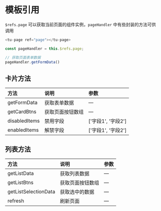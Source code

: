 # 模板引用
`$refs.page` 可以获取当前页面的组件实例，`pageHandler` 中有些封装的方法可供调用
```js
<tu-page ref="page"></tu-page>

const pageHandler = this.$refs.page;

// 获取页面表单数据
pageHandler.getFormData()
```

## 卡片方法
| 方法          | 说明             | 参数               |
| :------------ | :--------------- | :----------------- |
| getFormData   | 获取表单数据     | —                  |
| getCardBtns   | 获取页面按钮数组 | —                  |
| disabledItems | 禁用字段         | ['字段1', '字段2'] |
| enabledItems  | 解禁字段         | ['字段1', '字段2'] |

## 列表方法
| 方法                 | 说明             | 参数 |
| :------------------- | :--------------- | :--- |
| getListData          | 获取列表数据     | —    |
| getListBtns          | 获取页面按钮数组 | —    |
| getListSelectionData | 获取选中的数据   | —    |
| refresh   | 刷新页面     | —                  |